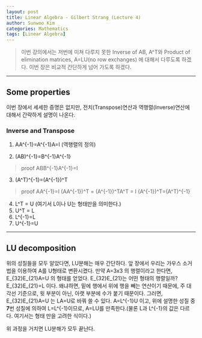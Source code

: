 ```yaml
---
layout: post
title: Linear Algebra - Gilbert Strang (Lecture 4)
author: Sunwoo Kim
categories: Mathematics
tags: [Linear Algebra]
---
```

>이번 강의에서는 저번에 미쳐 다루지 못한 Inverse of AB, A^T와
Product of elimination matrices, A=LU(no row exchanges)
에 대해서 다루도록 하겠다.
이번 장은 비교적 간단하게 넘어 가도록 하겠다.
---
## Some properties
이번 장에서 세세한 증명은 없지만, 전치(Transpose)연산과
역행렬(Inverse)연산에 대해서 간략하게 설명이 나온다.

### Inverse and Transpose
1. AA^{-1}=A^{-1}A=I (역행렬의 정의)

2. (AB)^{-1}=B^{-1}A^{-1}
>proof
ABB^{-1}A^{-1}=I

3. (A^T)^{-1}=(A^{-1})^T
>proof
AA^{-1}=I
(AA^{-1})^T = (A^{-1})^TA^T = I
(A^{-1})^T=(A^T)^{-1}

4. L^T = U (여기서 L이나 U는 형태만을 의미한다.)
5. U^T = L
6. L^{-1}=L
7. U^{-1}=U
---
## LU decomposition
위의 성질들을 모두 알았다면, LU분해는 매우 간단하다.
앞 장에서 우리는 가우스 소거법을 이용하여 A를 U형태로 변환시켰다.
만약 A=3x3 의 행렬이라고 한다면,
E_{32}E_{21}A=U 의 형태를 얻었다.
E_{32}E_{21}는 어떤 형태의 행렬일까? 
E_{32}E_{21}=L 이다. 왜냐하면, 밑에 행에서 위에 행을 빼는 연산이기 때문에,
주 대각선 기준으로, 윗 부분이 아닌, 아랫 부분에 수가 붙기 때문이다.
그러면, E_{32}E_{21}A=U 는 LA=U로 바꿔 쓸 수 있다.
A=L^{-1}U 이고, 위에 설명한 성질 중 **7**번 성질에 의하여 L=L^{-1}이므로,
A=LU를 만족한다.(물론 L과 L^{-1}의 값은 다르다. 여기서는 형태 만을 고려한 식이다.)

위 과정을 거치면 LU분해가 모두 끝난다.
